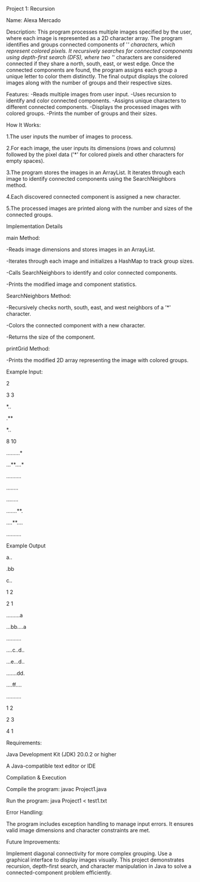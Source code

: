 Project 1: Recursion

Name: Alexa Mercado

Description: This program processes multiple images specified by the user, where each image is represented as a 2D character array. 
The program identifies and groups connected components of '*' characters, which represent colored pixels. It recursively searches for
connected components using depth-first search (DFS), where two '*' characters are considered connected if they share a north, south, east,
or west edge. Once the connected components are found, the program assigns each group a unique letter to color them distinctly. The final 
output displays the colored images along with the number of groups and their respective sizes.

Features:
-Reads multiple images from user input.
-Uses recursion to identify and color connected components.
-Assigns unique characters to different connected components.
-Displays the processed images with colored groups.
-Prints the number of groups and their sizes.

How It Works:

1.The user inputs the number of images to process.

2.For each image, the user inputs its dimensions (rows and columns) followed by the pixel data ('*' for colored pixels and other characters for empty spaces).

3.The program stores the images in an ArrayList. It iterates through each image to identify connected components using the SearchNeighbors method.

4.Each discovered connected component is assigned a new character.

5.The processed images are printed along with the number and sizes of the connected groups.


Implementation Details


main Method: 

-Reads image dimensions and stores images in an ArrayList.

-Iterates through each image and initializes a HashMap to track group sizes.

-Calls SearchNeighbors to identify and color connected components.

-Prints the modified image and component statistics.

SearchNeighbors Method:

-Recursively checks north, south, east, and west neighbors of a '*' character.

-Colors the connected component with a new character.

-Returns the size of the component.

printGrid Method:

-Prints the modified 2D array representing the image with colored groups.


Example Input:

 2
 
 3 3
 
 *..
 
 .**
 
 *..
 
 8 10
 
 .........*
 
 ...**....*
 
 ..........
 
 ....*..*..
 
 ...*...*..
 
 .......**.
 
 ....**....
 
 ..........


Example Output

 a..
 
 .bb
 
 c..
 
 1  2
 
 2  1
 
 .........a
 
 ...bb....a
 
 ..........
 
 ....c..d..
 
 ...e...d..
 
 .......dd.
 
 ....ff....
 
 ..........
 
 1 2
 
 2 3
 
 4 1

Requirements:

Java Development Kit (JDK) 20.0.2 or higher

A Java-compatible text editor or IDE


Compilation & Execution


Compile the program:
javac Project1.java

Run the program:
java Project1 < test1.txt


Error Handling:

The program includes exception handling to manage input errors. It ensures valid image dimensions and character constraints are met.


Future Improvements:

Implement diagonal connectivity for more complex grouping. Use a graphical interface to display images visually.
This project demonstrates recursion, depth-first search, and character manipulation in Java to solve a connected-component problem efficiently.


